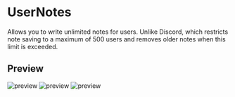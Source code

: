 # UserNotes

Allows you to write unlimited notes for users. Unlike Discord, which restricts note saving to a maximum of 500 users and removes older notes when this limit is exceeded.

## Preview

![preview](https://i.imgur.com/o67zJ4J.png)
![preview](https://i.imgur.com/sWbOQ0M.png)
![preview](https://i.imgur.com/VsQP7Vz.png)
